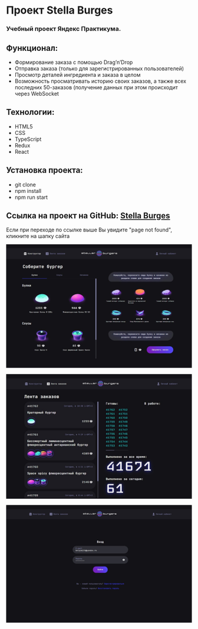 # Проект Stella Burges

### Учебный проект Яндекс Практикума.

## Функционал:

- Формирование заказа с помощью Drag’n’Drop
- Отправка заказа (только для зарегистрированных пользователей)
- Просмотр деталей ингредиента и заказа в целом
- Возможность просматривать историю своих заказов, а также всех последних 50-заказов (получение данных при этом происходит через WebSocket

## Технологии:
-	HTML5
-	CSS
-	TypeScript
-	Redux
-	React

## Установка проекта:
- git clone
- npm install
- npm run start

## Ссылка на проект на GitHub: <a href="https://kglidiya.github.io/React-burger/">Stella Burges</a>
Если при переходе по ссылке выше Вы увидите "page not found", кликните на шапку сайта

![alt text](https://github.com/kglidiya/React-burger/blob/main/src/images/Preview1.jpg)

![alt text](https://github.com/kglidiya/React-burger/blob/main/src/images/Preview2.jpg)

![alt text](https://github.com/kglidiya/React-burger/blob/main/src/images/Preview3.jpg)

